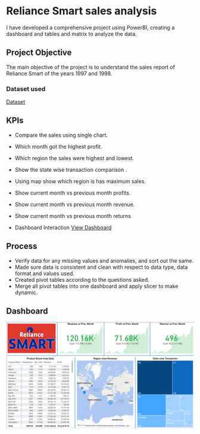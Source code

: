 # Reliance Smart sales analysis

I have developed a comprehensive project using PowerBI, creating a dashboard and tables and matrix to analyze the data.

## Project Objective

The main objective of the project is to understand the sales report of Reliance Smart of the years 1997 and 1998.

### Dataset used 
<a href = "https://github.com/Kholay47/Reliance-sales-Analysis-Dashboard-/tree/main/project%20files">Dataset</a>

## KPIs
- Compare the sales using single chart.
- Which month got the highest profit.
- Which region the sales were highest and lowest.
- Show the state wise transaction comparison .
- Using map show which region is has maximum sales.
- Show current month vs previous month profits.
- Show current month vs previous month revenue.
- Show current month vs previous month returns


- Dashboard Interaction <a href="https://github.com/Kholay47/Reliance-sales-Analysis-Dashboard-/blob/main/project%20files/Dashboard_img.png">View Dashboard</a>

## Process
- Verify data for any missing values and anomalies, and sort out the same.
- Made sure data is consistent and clean with respect to data type, data format and values used.
- Created pivot tables according to the questions asked.
- Merge all pivot tables into one dashboard and apply slicer to make dynamic.

## Dashboard

![[Screenshot (495)](https://github.com/user-attachments/assets/17a62479-5cdc-4be7-9373-f264201d276e)](https://github.com/Kholay47/Reliance-sales-Analysis-Dashboard-/blob/main/project%20files/Dashboard_img.png)

